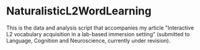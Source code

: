 # NaturalisticL2WordLearning
This is the data and analysis script that accompanies my article "Interactive L2 vocabulary acquisition in a lab-based immersion setting" (submitted to Language, Cognition and Neuroscience, currently under revision).
